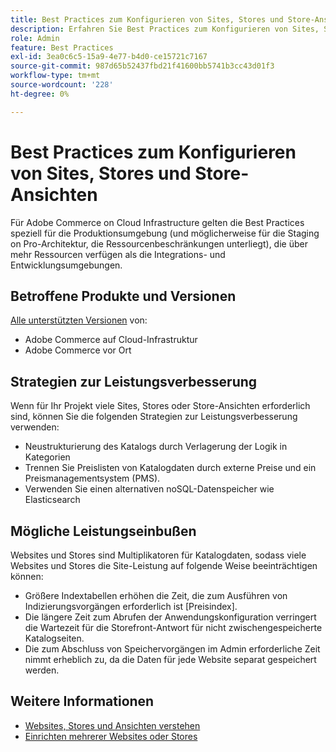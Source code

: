 ```yaml
---
title: Best Practices zum Konfigurieren von Sites, Stores und Store-Ansichten
description: Erfahren Sie Best Practices zum Konfigurieren von Sites, Stores und Store-Ansichten, um die Site-Leistung zu maximieren.
role: Admin
feature: Best Practices
exl-id: 3ea0c6c5-15a9-4e77-b4d0-ce15721c7167
source-git-commit: 987d65b52437fbd21f41600bb5741b3cc43d01f3
workflow-type: tm+mt
source-wordcount: '228'
ht-degree: 0%

---
```


# Best Practices zum Konfigurieren von Sites, Stores und Store-Ansichten

Für Adobe Commerce on Cloud Infrastructure gelten die Best Practices speziell für die Produktionsumgebung (und möglicherweise für die Staging on Pro-Architektur, die Ressourcenbeschränkungen unterliegt), die über mehr Ressourcen verfügen als die Integrations- und Entwicklungsumgebungen.

## Betroffene Produkte und Versionen

[Alle unterstützten Versionen](../../../release/versions.md) von:

- Adobe Commerce auf Cloud-Infrastruktur
- Adobe Commerce vor Ort

## Strategien zur Leistungsverbesserung

Wenn für Ihr Projekt viele Sites, Stores oder Store-Ansichten erforderlich sind, können Sie die folgenden Strategien zur Leistungsverbesserung verwenden:

- Neustrukturierung des Katalogs durch Verlagerung der Logik in Kategorien
- Trennen Sie Preislisten von Katalogdaten durch externe Preise und ein Preismanagementsystem (PMS).
- Verwenden Sie einen alternativen noSQL-Datenspeicher wie Elasticsearch

## Mögliche Leistungseinbußen

Websites und Stores sind Multiplikatoren für Katalogdaten, sodass viele Websites und Stores die Site-Leistung auf folgende Weise beeinträchtigen können:

- Größere Indextabellen erhöhen die Zeit, die zum Ausführen von Indizierungsvorgängen erforderlich ist [Preisindex].
- Die längere Zeit zum Abrufen der Anwendungskonfiguration verringert die Wartezeit für die Storefront-Antwort für nicht zwischengespeicherte Katalogseiten.
- Die zum Abschluss von Speichervorgängen im Admin erforderliche Zeit nimmt erheblich zu, da die Daten für jede Website separat gespeichert werden.


## Weitere Informationen

- [Websites, Stores und Ansichten verstehen](https://experienceleague.adobe.com/en/docs/commerce-cloud-service/user-guide/configure-store/best-practices)
- [Einrichten mehrerer Websites oder Stores](https://experienceleague.adobe.com/en/docs/commerce-cloud-service/user-guide/configure-store/multiple-sites)
